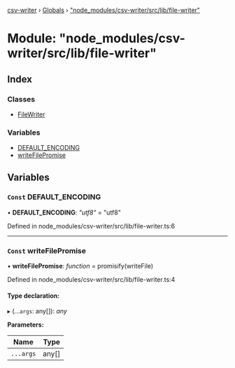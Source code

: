 [csv-writer](../README.md) › [Globals](../globals.md) › ["node_modules/csv-writer/src/lib/file-writer"](_node_modules_csv_writer_src_lib_file_writer_.md)

# Module: "node_modules/csv-writer/src/lib/file-writer"

## Index

### Classes

* [FileWriter](../classes/_node_modules_csv_writer_src_lib_file_writer_.filewriter.md)

### Variables

* [DEFAULT_ENCODING](_node_modules_csv_writer_src_lib_file_writer_.md#const-default_encoding)
* [writeFilePromise](_node_modules_csv_writer_src_lib_file_writer_.md#const-writefilepromise)

## Variables

### `Const` DEFAULT_ENCODING

• **DEFAULT_ENCODING**: *"utf8"* = "utf8"

Defined in node_modules/csv-writer/src/lib/file-writer.ts:6

___

### `Const` writeFilePromise

• **writeFilePromise**: *function* = promisify(writeFile)

Defined in node_modules/csv-writer/src/lib/file-writer.ts:4

#### Type declaration:

▸ (...`args`: any[]): *any*

**Parameters:**

Name | Type |
------ | ------ |
`...args` | any[] |

